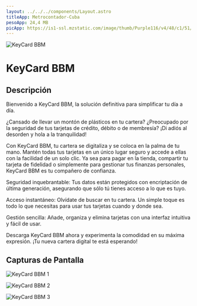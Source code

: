 ```yaml
---
layout: ../../../components/Layout.astro
titleApp: Metrocontador-Cuba
pesoApp: 24,4 MB
picApp: https://is1-ssl.mzstatic.com/image/thumb/Purple116/v4/48/c1/51/48c15197-8c10-51d5-9ac7-56e0a08320a8/AppIcon-0-0-1x_U007emarketing-0-7-0-85-220.png/217x0w.webp
---
```


![KeyCard BBM](https://is1-ssl.mzstatic.com/image/thumb/Purple211/v4/94/39/d5/9439d56c-fdc0-40b8-3896-aa10278d37d0/AppIcon-0-0-1x_U007emarketing-0-6-0-sRGB-85-220.png/230x0w.webp)
# KeyCard BBM

## Descripción

Bienvenido a KeyCard BBM, la solución definitiva para simplificar tu día a día.

¿Cansado de llevar un montón de plásticos en tu cartera? ¿Preocupado por la seguridad de tus tarjetas de crédito, débito o de membresía? ¡Di adiós al desorden y hola a la tranquilidad!

Con KeyCard BBM, tu cartera se digitaliza y se coloca en la palma de tu mano. Mantén todas tus tarjetas en un único lugar seguro y accede a ellas con la facilidad de un solo clic. Ya sea para pagar en la tienda, compartir tu tarjeta de fidelidad o simplemente para gestionar tus finanzas personales, KeyCard BBM es tu compañero de confianza.

Seguridad inquebrantable: Tus datos están protegidos con encriptación de última generación, asegurando que sólo tú tienes acceso a lo que es tuyo.

Acceso instantáneo: Olvídate de buscar en tu cartera. Un simple toque es todo lo que necesitas para usar tus tarjetas cuando y donde sea.

Gestión sencilla: Añade, organiza y elimina tarjetas con una interfaz intuitiva y fácil de usar.

Descarga KeyCard BBM ahora y experimenta la comodidad en su máxima expresión. ¡Tu nueva cartera digital te está esperando!

## Capturas de Pantalla

![KeyCard BBM 1](https://is1-ssl.mzstatic.com/image/thumb/PurpleSource126/v4/90/99/85/90998594-6bfa-3da5-d3a6-4522b8625155/70837d02-c088-4bfc-9de5-624735cf34e4_Apple_iPhone_14_Pro_Max_Screenshot_0.png/230x0w.webp)

![KeyCard BBM 2](https://is1-ssl.mzstatic.com/image/thumb/PurpleSource116/v4/df/ca/f9/dfcaf96d-5e8a-74b6-067b-c88e9e6da163/c22ee039-7742-4d29-ad5a-26a1e6a45e96_Apple_iPhone_14_Pro_Max_Screenshot_3.png/230x0w.webp)

![KeyCard BBM 3](https://is1-ssl.mzstatic.com/image/thumb/PurpleSource116/v4/7c/ef/34/7cef3495-f3eb-feb4-095d-d42a25b9b432/0f9d2e67-1801-4a55-94ba-e185f124ad50_Apple_iPhone_14_Pro_Max_Screenshot_1.png/230x0w.webp)